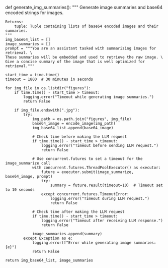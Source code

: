 def generate_img_summaries():
    """
    Generate image summaries and base64 encoded strings for images.

    Returns:
        tuple: Tuple containing lists of base64 encoded images and their summaries.
    """
    img_base64_list = []
    image_summaries = []
    prompt = """You are an assistant tasked with summarizing images for retrieval. \
    These summaries will be embedded and used to retrieve the raw image. \
    Give a concise summary of the image that is well optimized for retrieval."""
    
    start_time = time.time()
    timeout = 1800  # 30 minutes in seconds

    for img_file in os.listdir("figures"):
        if time.time() - start_time > timeout:
            logging.error("Timeout while generating image summaries.")
            return False

        if img_file.endswith(".jpg"):
            try:
                img_path = os.path.join("figures", img_file)
                base64_image = encode_image(img_path)
                img_base64_list.append(base64_image)
                
                # Check time before making the LLM request
                if time.time() - start_time > timeout:
                    logging.error("Timeout before sending LLM request.")
                    return False

                # Use concurrent.futures to set a timeout for the image_summarize call
                with concurrent.futures.ThreadPoolExecutor() as executor:
                    future = executor.submit(image_summarize, base64_image, prompt)
                    try:
                        summary = future.result(timeout=10)  # Timeout set to 10 seconds
                    except concurrent.futures.TimeoutError:
                        logging.error("Timeout during LLM request.")
                        return False

                # Check time after making the LLM request
                if time.time() - start_time > timeout:
                    logging.error("Timeout after receiving LLM response.")
                    return False

                image_summaries.append(summary)
            except Exception as e:
                logging.error(f"Error while generating image summaries: {e}")
                return False

    return img_base64_list, image_summaries
